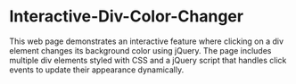 # Interactive-Div-Color-Changer
This web page demonstrates an interactive feature where clicking on a div element changes its background color using jQuery. The page includes multiple div elements styled with CSS and a jQuery script that handles click events to update their appearance dynamically.
